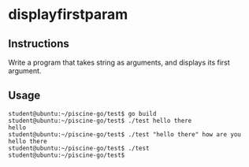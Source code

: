 # displayfirstparam

## Instructions

Write a program that takes string as arguments, and displays its first argument.

## Usage

```
student@ubuntu:~/piscine-go/test$ go build
student@ubuntu:~/piscine-go/test$ ./test hello there
hello
student@ubuntu:~/piscine-go/test$ ./test "hello there" how are you
hello there
student@ubuntu:~/piscine-go/test$ ./test
student@ubuntu:~/piscine-go/test$
```